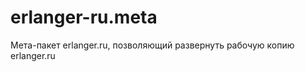 erlanger-ru.meta
================

Мета-пакет erlanger.ru, позволяющий развернуть рабочую копию erlanger.ru